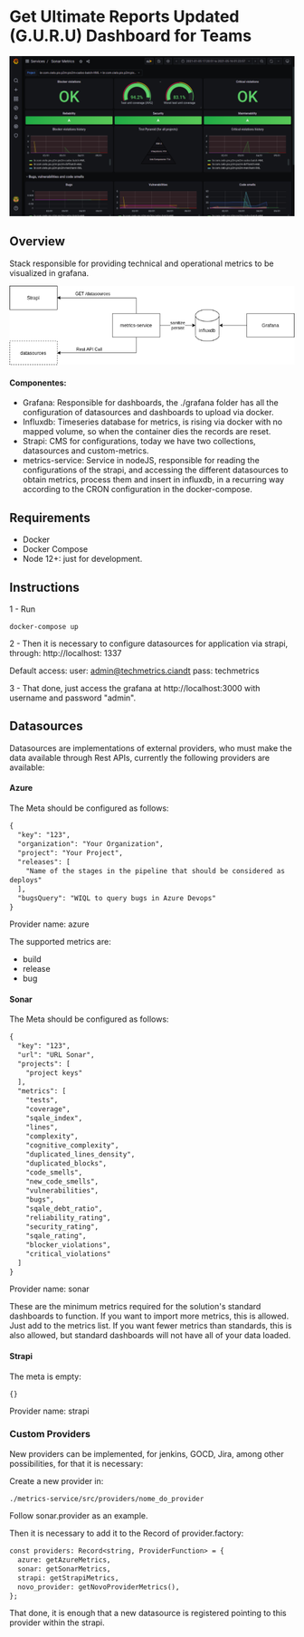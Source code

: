 # Get Ultimate Reports Updated (G.U.R.U) Dashboard for Teams

![sonar-metrics](img/sonar-metrics.png)

## Overview
Stack responsible for providing technical and operational metrics to be visualized in grafana.

![arquitetura](img/arquitetura.png)

#### Componentes:
- Grafana: Responsible for dashboards, the ./grafana folder has all the configuration of datasources and dashboards to upload via docker.
- Influxdb: Timeseries database for metrics, is rising via docker with no mapped volume, so when the container dies the records are reset.
- Strapi: CMS for configurations, today we have two collections, datasources and custom-metrics.
- metrics-service: Service in nodeJS, responsible for reading the configurations of the strapi, and accessing the different datasources to obtain metrics, process them and insert in influxdb, in a recurring way according to the CRON configuration in the docker-compose.

## Requirements
- Docker
- Docker Compose
- Node 12+: just for development.

## Instructions

1 - Run
```
docker-compose up
```

2 - Then it is necessary to configure datasources for application via strapi, through: http://localhost: 1337

Default access:
user: admin@techmetrics.ciandt
pass: techmetrics

3 - That done, just access the grafana at http://localhost:3000 with username and password "admin".

## Datasources
Datasources are implementations of external providers, who must make the data available through Rest APIs, currently the following providers are available:

#### Azure
The Meta should be configured as follows:
```
{
  "key": "123",
  "organization": "Your Organization",
  "project": "Your Project",
  "releases": [
    "Name of the stages in the pipeline that should be considered as deploys"
  ],
  "bugsQuery": "WIQL to query bugs in Azure Devops"
}
```
Provider name: azure

The supported metrics are:
- build
- release
- bug

#### Sonar
The Meta should be configured as follows:
```
{
  "key": "123",
  "url": "URL Sonar",
  "projects": [
    "project keys"
  ],
  "metrics": [
    "tests",
    "coverage",
    "sqale_index",
    "lines",
    "complexity",
    "cognitive_complexity",
    "duplicated_lines_density",
    "duplicated_blocks",
    "code_smells",
    "new_code_smells",
    "vulnerabilities",
    "bugs",
    "sqale_debt_ratio",
    "reliability_rating",
    "security_rating",
    "sqale_rating",
    "blocker_violations",
    "critical_violations"
  ]
}
```
Provider name: sonar

These are the minimum metrics required for the solution's standard dashboards to function. If you want to import more metrics, this is allowed. Just add to the metrics list. If you want fewer metrics than standards, this is also allowed, but standard dashboards will not have all of your data loaded.

#### Strapi
The meta is empty:
```
{}
```
Provider name: strapi

### Custom Providers
New providers can be implemented, for jenkins, GOCD, Jira, among other possibilities, for that it is necessary:

Create a new provider in:
```
./metrics-service/src/providers/nome_do_provider
```
Follow sonar.provider as an example.

Then it is necessary to add it to the Record of provider.factory:
```
const providers: Record<string, ProviderFunction> = {
  azure: getAzureMetrics,
  sonar: getSonarMetrics,
  strapi: getStrapiMetrics,
  novo_provider: getNovoProviderMetrics(),
};
```

That done, it is enough that a new datasource is registered pointing to this provider within the strapi.

